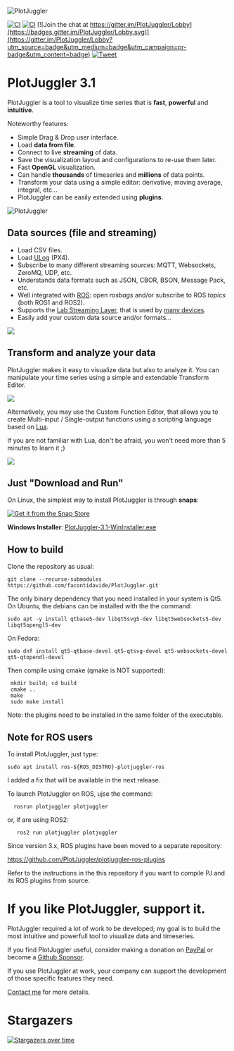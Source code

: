 ![PlotJuggler](docs/plotjuggler3_banner.svg)


[![CI](https://github.com/facontidavide/PlotJuggler/workflows/ros1/badge.svg)](https://github.com/facontidavide/PlotJuggler/actions?query=workflow%3Aros1)
[![CI](https://github.com/facontidavide/PlotJuggler/workflows/ros2/badge.svg)](https://github.com/facontidavide/PlotJuggler/actions?query=workflow%3Aros2)
[![Join the chat at https://gitter.im/PlotJuggler/Lobby](https://badges.gitter.im/PlotJuggler/Lobby.svg)](https://gitter.im/PlotJuggler/Lobby?utm_source=badge&utm_medium=badge&utm_campaign=pr-badge&utm_content=badge) 
[![Tweet](https://img.shields.io/twitter/url/http/shields.io.svg?style=social)](https://twitter.com/intent/tweet?text=I%20use%20PlotJuggler%20and%20it%20is%20amazing%0D%0A&url=https://github.com/facontidavide/PlotJuggler&via=facontidavide&hashtags=dataviz,plotjuggler,GoROS,PX4)

# PlotJuggler 3.1

PlotJuggler is a tool to visualize time series that is **fast**, **powerful** and  **intuitive**.

Noteworthy features:

- Simple Drag & Drop user interface.
- Load __data from file__. 
- Connect to live __streaming__ of data.
- Save the visualization layout and configurations to re-use them later.
- Fast **OpenGL** visualization.
- Can handle **thousands** of timeseries and **millions** of data points.
- Transform your data using a simple editor: derivative, moving average, integral, etc…
- PlotJuggler can be easily extended using __plugins__.

![PlotJuggler](docs/plotjuggler3.gif)


## Data sources (file and streaming)

- Load CSV files.
- Load [ULog](https://dev.px4.io/v1.9.0/en/log/ulog_file_format.html) (PX4).
- Subscribe to many different streaming sources: MQTT, Websockets, ZeroMQ, UDP, etc.
- Understands data formats such as JSON, CBOR, BSON, Message Pack, etc.
- Well integrated with [ROS](https://www.ros.org/): open *rosbags* and/or subscribe to ROS *topics* (both ROS1 and ROS2).
- Supports the [Lab Streaming Layer](https://labstreaminglayer.readthedocs.io/info/intro.html), that is used by [many devices](https://labstreaminglayer.readthedocs.io/info/supported_devices.html).
- Easily add your custom data source and/or formats...

![](docs/data_sources.svg)

## Transform and analyze your data
PlotJuggler makes it easy to visualize data but also to analyze it.
You can manipulate your time series using a simple and extendable Transform Editor.

![](docs/function_editor.png)

Alternatively, you may use the Custom Function Editor, that allows you to create Multi-input / Single-output functions
using a scripting language based on [Lua](https://www.tutorialspoint.com/lua/index.htm). 

If you are not familiar with Lua, don't be afraid, you won't need more than 5 minutes to learn it ;)

![](docs/custom_editor.png)


## Just "Download and Run" 

On Linux, the simplest way to install PlotJuggler is through **snaps**:

[![Get it from the Snap Store](https://snapcraft.io/static/images/badges/en/snap-store-white.svg)](https://snapcraft.io/plotjuggler)
    
**Windows Installer**: 
[PlotJuggler-3.1-WinInstaller.exe](https://github.com/facontidavide/PlotJuggler/releases/download/3.1.0/PlotJuggler-3.1-WinInstaller.exe)

## How to build

Clone the repository as usual:

    git clone --recurse-submodules https://github.com/facontidavide/PlotJuggler.git

The only binary dependency that you need installed in your system is Qt5. 
On Ubuntu, the debians can be installed with the the command:

    sudo apt -y install qtbase5-dev libqt5svg5-dev libqt5websockets5-dev libqt5opengl5-dev
    
On Fedora:

    sudo dnf install qt5-qtbase-devel qt5-qtsvg-devel qt5-websockets-devel qt5-qtopendl-devel
    
Then compile using cmake (qmake is NOT supported):

     mkdir build; cd build
     cmake ..
     make
     sudo make install
 
Note: the plugins need to be installed in the same folder of the executable.

## Note for ROS users

To install PlotJuggler, just type:

    sudo apt install ros-${ROS_DISTRO}-plotjuggler-ros
       
I added a fix that will be available in the next release.

To launch PlotJuggler on ROS, ujse the command:

      rosrun plotjuggler plotjuggler

or, if are using ROS2:

       ros2 run plotjuggler plotjuggler

Since version 3.x, ROS plugins have been moved to a separate repository:

https://github.com/PlotJuggler/plotjuggler-ros-plugins

Refer to the instructions in the this repository if you want to compile PJ and its ROS plugins from source.

# If you like PlotJuggler, support it.

PlotJuggler required a lot of work to be developed; my goal is to build the most 
intuitive and powerfull tool to visualize data and timeseries.

If you find PlotJuggler useful, consider making a donation on [PayPal](https://www.paypal.me/facontidavide) or become a 
[Github Sponsor](https://github.com/sponsors/facontidavide).

If you use PlotJuggler at work, your company can support the development of those specific features they need.

[Contact me](https://www.plotjuggler.io/support) for more details.


# Stargazers

[![Stargazers over time](https://starchart.cc/facontidavide/PlotJuggler.svg)](https://starchart.cc/facontidavide/PlotJuggler)
